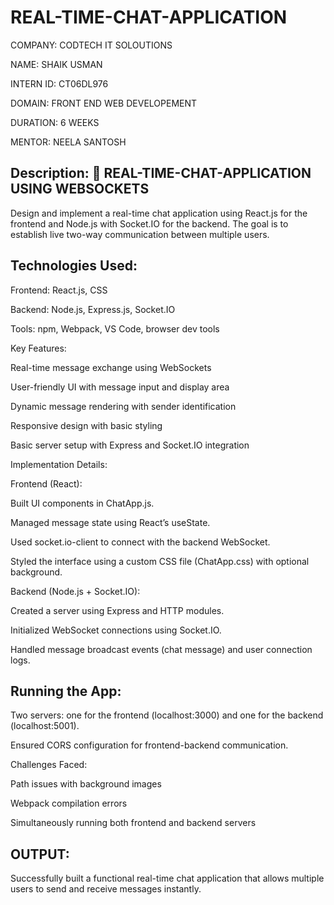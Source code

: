 # REAL-TIME-CHAT-APPLICATION

COMPANY: CODTECH IT SOLOUTIONS

NAME: SHAIK USMAN

INTERN ID: CT06DL976

DOMAIN: FRONT END WEB DEVELOPEMENT

DURATION: 6 WEEKS

MENTOR: NEELA SANTOSH

## Description: 📘 REAL-TIME-CHAT-APPLICATION USING WEBSOCKETS

Design and implement a real-time chat application using React.js for the frontend and Node.js with Socket.IO for the backend. The goal is to establish live two-way communication between multiple users.

## Technologies Used:

Frontend: React.js, CSS

Backend: Node.js, Express.js, Socket.IO

Tools: npm, Webpack, VS Code, browser dev tools

Key Features:

Real-time message exchange using WebSockets

User-friendly UI with message input and display area

Dynamic message rendering with sender identification

Responsive design with basic styling

Basic server setup with Express and Socket.IO integration

Implementation Details:

Frontend (React):

Built UI components in ChatApp.js.

Managed message state using React’s useState.

Used socket.io-client to connect with the backend WebSocket.

Styled the interface using a custom CSS file (ChatApp.css) with optional background.

Backend (Node.js + Socket.IO):

Created a server using Express and HTTP modules.

Initialized WebSocket connections using Socket.IO.

Handled message broadcast events (chat message) and user connection logs.

## Running the App:

Two servers: one for the frontend (localhost:3000) and one for the backend (localhost:5001).

Ensured CORS configuration for frontend-backend communication.

Challenges Faced:

Path issues with background images

Webpack compilation errors

Simultaneously running both frontend and backend servers

## OUTPUT:
Successfully built a functional real-time chat application that allows multiple users to send and receive messages instantly.

